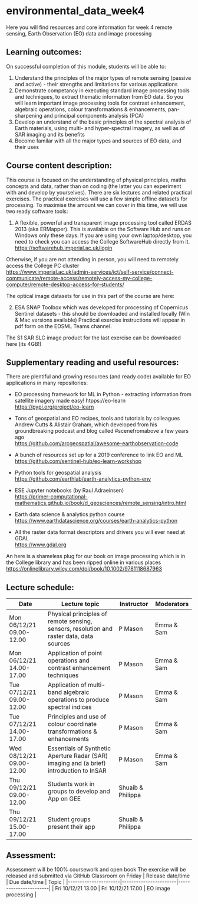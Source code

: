 # environmental_data_week4
Here you will find resources and core information for week 4 remote sensing, Earth Observation (EO) data and image processing

## Learning outcomes:

On successful completion of this module, students will be able to:
1. Understand the principles of the major types of remote sensing (passive and active) - their strengths and limitations for various applications
2. Demonstrate competancy in executing standard image processing tools and techniques, to extract thematic information from EO data. So you will learn important image processing tools for contrast enhancement, algebraic operations, colour transformations & enhancements, pan-sharpening and principal components analysis (PCA)
3. Develop an understand of the basic principles of the spectral analysis of Earth materials, using multi- and hyper-spectral imagery, as well as of SAR imaging and its benefits
4. Become familar with all the major types and sources of EO data, and their uses

## Course content description:
This course is focused on the understanding of physical principles, maths concepts and data, rather than on coding (the latter you can experiment with and develop by yourselves). There are six lectures and related practical exercises. The practical exercises will use a few simple offline datasets for processing. To maximise the amount we can cover in this time, we will use two ready software tools: 
1. A flexible, powerful and transparent image processing tool called ERDAS 2013 (aka ERMapper). This is available on the Software Hub and runs on Windows only these days. If you are using your own laptop/desktop, you need to check you can access the College SoftwareHub directly from it.           
https://softwarehub.imperial.ac.uk/login                                             

Otherwise, if you are not attending in person, you will need to remotely access the College PC cluster             
https://www.imperial.ac.uk/admin-services/ict/self-service/connect-communicate/remote-access/remotely-access-my-college-computer/remote-desktop-access-for-students/

The optical image datasets for use in this part of the course are here:      

2. ESA SNAP Toolbox which was developed for processing of Copernicus Sentinel datasets - this should be downloaded and installed locally (Win & Mac versions available) 
Practical exercise instructions will appear in pdf form on the EDSML Teams channel.

The S1 SAR SLC image product for the last exercise can be downloaded here (its 4GB!) 


## Supplementary reading and useful resources:

There are plentiful and growing resources (and ready code) available for EO applications in many repositories:
* EO processing framework for ML in Python - extracting information from satellite imagery made easy!
htpps://eo-learn https://pypi.org/project/eo-learn 

* Tons of geospatial and EO recipes, tools and tutorials by colleagues Andrew Cutts & Alistair Graham, which developed from his groundbreaking podcast and blog called #scenefromabove a few years ago                
https://github.com/arcgeospatial/awesome-earthobservation-code 

* A bunch of resources set up for a 2019 conference to link EO and ML                       
https://github.com/sentinel-hub/eo-learn-workshop 

* Python tools for geospatial analysis              
https://github.com/earthlab/earth-analytics-python-env

* ESE Jupyter notebooks (by Raul Adraeinsen)                  
https://primer-computational-mathematics.github.io/book/d_geosciences/remote_sensing/intro.html

* Earth data science & analytics python course                   
https://www.earthdatascience.org/courses/earth-analytics-python

* All the raster data format descriptors and drivers you will ever need at GDAL                 
https://www.gdal.org 

An here is a shameless plug for our book on image processing which is in the College library and has been ripped online in various places
https://onlinelibrary.wiley.com/doi/book/10.1002/9781118687963

## Lecture schedule:
| Date                      | Lecture topic    | Instructor   | Moderators    |
|---------------------------|------------------|--------------|---------------|
| Mon 06/12/21 09.00-12.00  | Physical principles of remote sensing, sensors, resolution and raster data, data sources    | P Mason      | Emma & Sam    |
| Mon 06/12/21 14.00-17.00  | Application of point operations and contrast enhancement techniques    | P Mason      | Emma & Sam    |
| Tue 07/12/21 09.00-12.00  | Application of multi-band algebraic operations to produce spectral indices    | P Mason      | Emma & Sam    |
| Tue 07/12/21 14.00-17.00  | Principles and use of colour coordinate transformations & enhancements    | P Mason      | Emma & Sam    |
| Wed 08/12/21 09.00-12.00  | Essentials of Synthetic Aperture Radar (SAR) imaging and (a brief) introduction to InSAR    | P Mason      | Emma & Sam    |
| Thu 09/12/21 09.00-12.00  | Students work in groups to develop and App on GEE    | Shuaib & Philippa            | 
| Thu 09/12/21 15.00-17.00  | Student groups present their app    | Shuaib & Philippa            | 

## Assessment:

Assessment will be 100% coursework and open book
The exercise will be released and submitted via GitHub Classroom on Friday 
| Release date/time    | Due date/time         | Topic                 |
|----------------------|-----------------------|-----------------------|
| Fri 10/12/21 13.00   | Fri 10/12/21  17.00   | EO image processing   |
